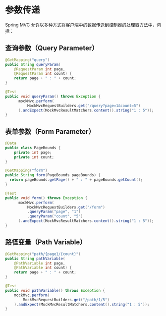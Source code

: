 # 参数传递

Spring MVC 允许以多种方式将客户端中的数据传送到控制器的处理器方法中，包括：

## 查询参数（Query Parameter）

```java
@GetMapping("query")
public String queryParam(
    @RequestParam int page,
    @RequestParam int count) {
    return page + " : " + count;
}
```

```java
@Test
public void queryParam() throws Exception {
      mockMvc.perform(
          MockMvcRequestBuilders.get("/query?page=1&count=5")
      ).andExpect(MockMvcResultMatchers.content().string("1 : 5"));
}
```

## 表单参数（Form Parameter）

```java
@Data
public class PageBounds {
    private int page;
    private int count;
}

@GetMapping("form")
public String form(PageBounds pageBounds) {
  return pageBounds.getPage() + " : " + pageBounds.getCount();
}
```

```java
@Test
public void form() throws Exception {
      mockMvc.perform(
          MockMvcRequestBuilders.get("/form")
          .queryParam("page", "1")
          .queryParam("count", "5")
      ).andExpect(MockMvcResultMatchers.content().string("1 : 5"));
}
```

## 路径变量（Path Variable）

```java
@GetMapping("path/{page}/{count}")
public String pathVariable(
    @PathVariable int page,
    @PathVariable int count) {
    return page + " : " + count;
}
```

```java
@Test
public void pathVariable() throws Exception {
    mockMvc.perform(
        MockMvcRequestBuilders.get("/path/1/5")
    ).andExpect(MockMvcResultMatchers.content().string("1 : 5"));
}
```
